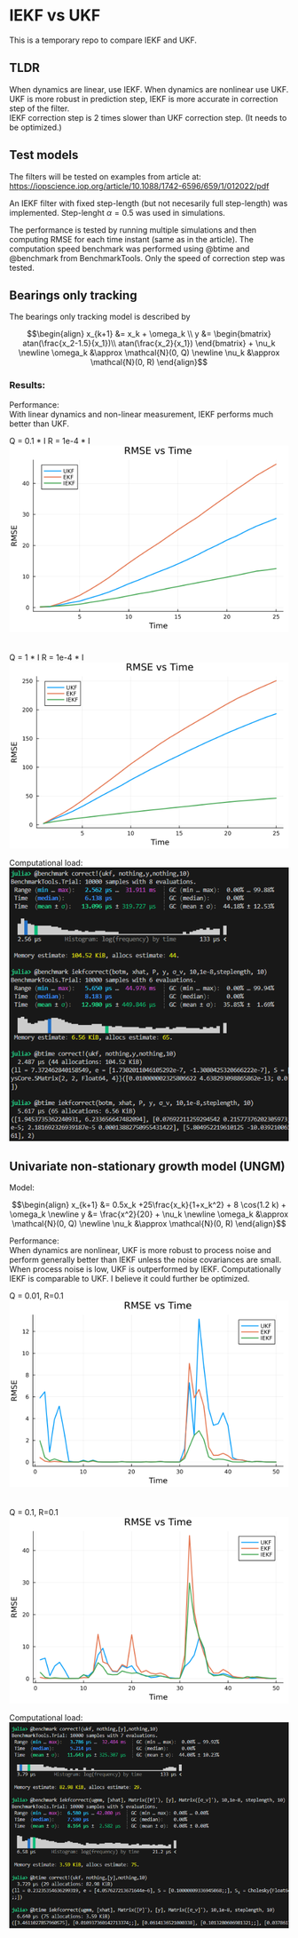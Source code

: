 # IEKF vs UKF
This is a temporary repo to compare IEKF and UKF.

## TLDR 
When dynamics are linear, use IEKF.
              When dynamics are nonlinear use UKF. \
               UKF is more robust in prediction step, IEKF is more accurate in correction step of the filter. \
              IEKF correction step is 2 times slower than UKF correction step. (It needs to be optimized.)

## Test models
The filters will be tested on examples from article at:
https://iopscience.iop.org/article/10.1088/1742-6596/659/1/012022/pdf

An IEKF filter with fixed step-length (but not necesarily full step-length) was implemented. Step-lenght $\alpha = 0.5$ was used in simulations.

The performance is tested by running multiple simulations and then computing RMSE for each time instant (same as in the article). The computation speed benchmark was performed using @btime and @benchmark from  BenchmarkTools. Only the speed of correction step was tested.


## Bearings only tracking
The bearings only tracking model is described by
```math
\begin{align}
x_{k+1} &= x_k  + \omega_k \\  
y &= \begin{bmatrix}
        atan(\frac{x_2-1.5}{x_1})\\
        atan(\frac{x_2}{x_1})
    \end{bmatrix} + \nu_k \newline
\omega_k &\approx \mathcal{N}(0, Q) \newline
\nu_k &\approx \mathcal{N}(0, R)
\end{align}
```

### Results:
Performance:  \
With linear dynamics and non-linear measurement, IEKF performs much better than UKF.


Q = 0.1 * I
R = 1e-4 * I \
![bot_benchmark_lownoise](figs/bot_benchmark_lownoise.png) \
\
\
Q = 1 * I
R = 1e-4 * I \
![bot_benchmark_highnoise](figs/bot_benchmark_highnoise.png)


Computational load: \
![bot benchmark time](figs/bot_computational.png)


## Univariate non-stationary growth model (UNGM)
Model:
```math
\begin{align}
x_{k+1} &= 0.5x_k +25\frac{x_k}{1+x_k^2} + 8 \cos(1.2 k) + \omega_k \newline
y &= \frac{x^2}{20} + \nu_k \newline
\omega_k &\approx \mathcal{N}(0, Q) \newline
\nu_k &\approx \mathcal{N}(0, R)
\end{align}
```
Performance: \
When dynamics are nonlinear, UKF is more robust to process noise and perform generally better than IEKF unless the noise covariances are small. When process noise is low, UKF is outperformed by IEKF. Computationally IEKF is comparable to UKF. I believe it could further be optimized.


Q = 0.01, R=0.1\
![ugm_benchmark_lownoise](figs/ugm_benchmark_lownoise.png) \
\
\
Q = 0.1, R=0.1\
![ugm_benchmark_highnoise](figs/ugm_benchmark_highnoise.png)





Computational load:
![ugm benchmark time](figs/ugm_computational.png)
